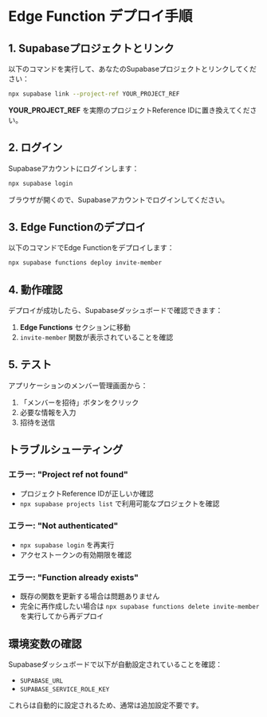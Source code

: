 # Edge Function デプロイ手順

## 1. Supabaseプロジェクトとリンク

以下のコマンドを実行して、あなたのSupabaseプロジェクトとリンクしてください：

```bash
npx supabase link --project-ref YOUR_PROJECT_REF
```

**YOUR_PROJECT_REF** を実際のプロジェクトReference IDに置き換えてください。

## 2. ログイン

Supabaseアカウントにログインします：

```bash
npx supabase login
```

ブラウザが開くので、Supabaseアカウントでログインしてください。

## 3. Edge Functionのデプロイ

以下のコマンドでEdge Functionをデプロイします：

```bash
npx supabase functions deploy invite-member
```

## 4. 動作確認

デプロイが成功したら、Supabaseダッシュボードで確認できます：
1. **Edge Functions** セクションに移動
2. `invite-member` 関数が表示されていることを確認

## 5. テスト

アプリケーションのメンバー管理画面から：
1. 「メンバーを招待」ボタンをクリック
2. 必要な情報を入力
3. 招待を送信

## トラブルシューティング

### エラー: "Project ref not found"
- プロジェクトReference IDが正しいか確認
- `npx supabase projects list` で利用可能なプロジェクトを確認

### エラー: "Not authenticated"
- `npx supabase login` を再実行
- アクセストークンの有効期限を確認

### エラー: "Function already exists"
- 既存の関数を更新する場合は問題ありません
- 完全に再作成したい場合は `npx supabase functions delete invite-member` を実行してから再デプロイ

## 環境変数の確認

Supabaseダッシュボードで以下が自動設定されていることを確認：
- `SUPABASE_URL`
- `SUPABASE_SERVICE_ROLE_KEY`

これらは自動的に設定されるため、通常は追加設定不要です。